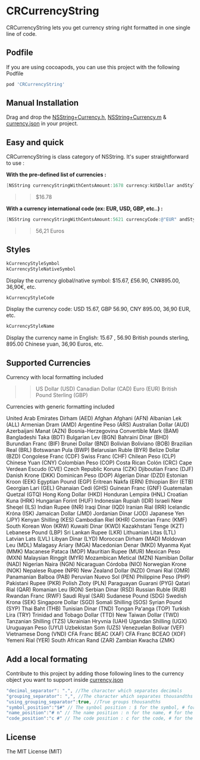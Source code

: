 # CRCurrencyString

CRCurrencyString lets you get currency string right formatted in one single line of code.

## Podfile
If you are using cocoapods, you can use this project with the following Podfile
```js
pod 'CRCurrencyString'
```

## Manual Installation
Drag and drop the [NSString+Currency.h](https://github.com/craffenoux/CRCurrencyString/blob/master/NSString%2BCurrency.h), [NSString+Currency.m](https://github.com/craffenoux/CRCurrencyString/blob/master/NSString%2BCurrency.m) & [currency.json](https://github.com/craffenoux/CRCurrencyString/blob/master/currency.json) in your project.

## Easy and quick
CRCurrencyString is class category of NSString. It's super straightforward to use :

**With the pre-defined list of currencies :**
```objective-c
[NSString currencyStringWithCentsAmount:1678 currency:kUSDollar andStyle:kCurrencyStyleSymbol];
```
>> $16.78

**With a currency international code (ex: EUR, USD, GBP, etc..) :**
```objective-c
[NSString currencyStringWithCentsAmount:5621 currencyCode:@"EUR" andStyle:kCurrencyStyleName];
```
>> 56,21 Euros

## Styles
```objective-c
kCurrencyStyleSymbol
kCurrencyStyleNativeSymbol
```
Display the currency global/native symbol: $15.67, £56.90, CN¥895.00, 36,90€, etc.

```objective-c
kCurrencyStyleCode
```
Display the currency code: USD 15.67, GBP 56.90, CNY 895.00, 36,90 EUR, etc.

```objective-c
kCurrencyStyleName
```
Display the currency name in English: 15.67 , 56.90 British pounds sterling, 895.00 Chinese yuan, 36,90 Euros, etc.

## Supported Currencies

Currency with local formatting included
>> US Dollar (USD)
Canadian Dollar (CAD)
Euro (EUR)
British Pound Sterling (GBP)

Currencies with generic formatting included
>>
United Arab Emirates Dirham (AED)
Afghan Afghani (AFN)
Albanian Lek (ALL)
Armenian Dram (AMD)
Argentine Peso (ARS)
Australian Dollar (AUD)
Azerbaijani Manat (AZN)
Bosnia-Herzegovina Convertible Mark (BAM)
Bangladeshi Taka (BDT)
Bulgarian Lev (BGN)
Bahraini Dinar (BHD)
Burundian Franc (BIF)
Brunei Dollar (BND)
Bolivian Boliviano (BOB)
Brazilian Real (BRL)
Botswanan Pula (BWP)
Belarusian Ruble (BYR)
Belize Dollar (BZD)
Congolese Franc (CDF)
Swiss Franc (CHF)
Chilean Peso (CLP)
Chinese Yuan (CNY)
Colombian Peso (COP)
Costa Rican Colón (CRC)
Cape Verdean Escudo (CVE)
Czech Republic Koruna (CZK)
Djiboutian Franc (DJF)
Danish Krone (DKK)
Dominican Peso (DOP)
Algerian Dinar (DZD)
Estonian Kroon (EEK)
Egyptian Pound (EGP)
Eritrean Nakfa (ERN)
Ethiopian Birr (ETB)
Georgian Lari (GEL)
Ghanaian Cedi (GHS)
Guinean Franc (GNF)
Guatemalan Quetzal (GTQ)
Hong Kong Dollar (HKD)
Honduran Lempira (HNL)
Croatian Kuna (HRK)
Hungarian Forint (HUF)
Indonesian Rupiah (IDR)
Israeli New Sheqel (ILS)
Indian Rupee (INR)
Iraqi Dinar (IQD)
Iranian Rial (IRR)
Icelandic Króna (ISK)
Jamaican Dollar (JMD)
Jordanian Dinar (JOD)
Japanese Yen (JPY)
Kenyan Shilling (KES)
Cambodian Riel (KHR)
Comorian Franc (KMF)
South Korean Won (KRW)
Kuwaiti Dinar (KWD)
Kazakhstani Tenge (KZT)
Lebanese Pound (LBP)
Sri Lankan Rupee (LKR)
Lithuanian Litas (LTL)
Latvian Lats (LVL)
Libyan Dinar (LYD)
Moroccan Dirham (MAD)
Moldovan Leu (MDL)
Malagasy Ariary (MGA)
Macedonian Denar (MKD)
Myanma Kyat (MMK)
Macanese Pataca (MOP)
Mauritian Rupee (MUR)
Mexican Peso (MXN)
Malaysian Ringgit (MYR)
Mozambican Metical (MZN)
Namibian Dollar (NAD)
Nigerian Naira (NGN)
Nicaraguan Córdoba (NIO)
Norwegian Krone (NOK)
Nepalese Rupee (NPR)
New Zealand Dollar (NZD)
Omani Rial (OMR)
Panamanian Balboa (PAB)
Peruvian Nuevo Sol (PEN)
Philippine Peso (PHP)
Pakistani Rupee (PKR)
Polish Zloty (PLN)
Paraguayan Guarani (PYG)
Qatari Rial (QAR)
Romanian Leu (RON)
Serbian Dinar (RSD)
Russian Ruble (RUB)
Rwandan Franc (RWF)
Saudi Riyal (SAR)
Sudanese Pound (SDG)
Swedish Krona (SEK)
Singapore Dollar (SGD)
Somali Shilling (SOS)
Syrian Pound (SYP)
Thai Baht (THB)
Tunisian Dinar (TND)
Tongan Paʻanga (TOP)
Turkish Lira (TRY)
Trinidad and Tobago Dollar (TTD)
New Taiwan Dollar (TWD)
Tanzanian Shilling (TZS)
Ukrainian Hryvnia (UAH)
Ugandan Shilling (UGX)
Uruguayan Peso (UYU)
Uzbekistan Som (UZS)
Venezuelan Bolívar (VEF)
Vietnamese Dong (VND)
CFA Franc BEAC (XAF)
CFA Franc BCEAO (XOF)
Yemeni Rial (YER)
South African Rand (ZAR)
Zambian Kwacha (ZMK)

## Add a local formating
Contribute to this project by adding those following lines to the currency object you want to support inside [currency.json](https://github.com/craffenoux/CRCurrencyString/blob/master/currency.json)

```js
"decimal_separator": ".", //The character which separates decimals
"grouping_separator": ",", //The character which separates thousandths
"using_grouping_separator":true, //True groups thousandths
"symbol_position":"$#" // The synbol position : $ for the symbol, # for the numerics
"name_position":"# n" // The name position : n for the name, # for the numerics
"code_position":"c #" // The code position : c for the code, # for the numerics
```
## License
The MIT License (MIT)

